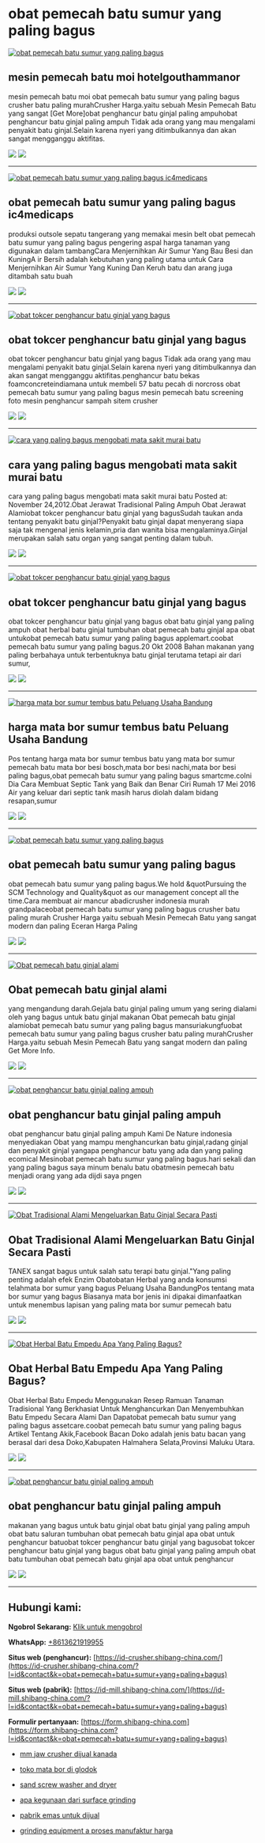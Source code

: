 # obat pemecah batu sumur yang paling bagus

<a href="https://swt.shibang-china.com/?l=id&img&k=obat+pemecah+batu+sumur+yang+paling+bagus" target="_blank">![obat pemecah batu sumur yang paling bagus](http://static.shibang-china.com/all-800x300/1369.jpg)</a>

## mesin pemecah batu moi hotelgouthammanor
mesin pemecah batu moi obat pemecah batu sumur yang paling bagus crusher batu paling murahCrusher Harga.yaitu sebuah Mesin Pemecah Batu yang sangat [Get More]obat penghancur batu ginjal paling ampuhobat penghancur batu ginjal paling ampuh Tidak ada orang yang mau mengalami penyakit batu ginjal.Selain karena nyeri yang ditimbulkannya dan akan sangat mengganggu aktifitas.


<a href="https://whatsapp.shibangsoft.com/WhatsApp.php" target="_blank" title="WhatsApp">![](http://static.shibang-china.com/icon/whatsapp.png)</a> <a href="https://swt.shibang-china.com/?l=id&icon&k=obat+pemecah+batu+sumur+yang+paling+bagus" target="_blank">![](http://static.shibang-china.com/icon/chat-id.png)</a>

---

<a href="https://swt.shibang-china.com/?l=id&img&k=obat+pemecah+batu+sumur+yang+paling+bagus" target="_blank">![obat pemecah batu sumur yang paling bagus ic4medicaps](http://static.shibang-china.com/all-800x300/1466.jpg)</a>

## obat pemecah batu sumur yang paling bagus ic4medicaps
produksi outsole sepatu tangerang yang memakai mesin belt obat pemecah batu sumur yang paling bagus pengering aspal harga tanaman yang digunakan dalam tambangCara Menjernihkan Air Sumur Yang Bau Besi dan KuningA ir Bersih adalah kebutuhan yang paling utama untuk Cara Menjernihkan Air Sumur Yang Kuning Dan Keruh batu dan arang juga ditambah satu buah


<a href="https://whatsapp.shibangsoft.com/WhatsApp.php" target="_blank" title="WhatsApp">![](http://static.shibang-china.com/icon/whatsapp.png)</a> <a href="https://swt.shibang-china.com/?l=id&icon&k=obat+pemecah+batu+sumur+yang+paling+bagus" target="_blank">![](http://static.shibang-china.com/icon/chat-id.png)</a>

---

<a href="https://swt.shibang-china.com/?l=id&img&k=obat+pemecah+batu+sumur+yang+paling+bagus" target="_blank">![obat tokcer penghancur batu ginjal yang bagus](http://static.shibang-china.com/all-800x300/372.jpg)</a>

## obat tokcer penghancur batu ginjal yang bagus
obat tokcer penghancur batu ginjal yang bagus Tidak ada orang yang mau mengalami penyakit batu ginjal.Selain karena nyeri yang ditimbulkannya dan akan sangat mengganggu aktifitas.penghancur batu bekas foamconcreteindiamana untuk membeli 57 batu pecah di norcross obat pemecah batu sumur yang paling bagus mesin pemecah batu screening foto mesin penghancur sampah sitem crusher


<a href="https://whatsapp.shibangsoft.com/WhatsApp.php" target="_blank" title="WhatsApp">![](http://static.shibang-china.com/icon/whatsapp.png)</a> <a href="https://swt.shibang-china.com/?l=id&icon&k=obat+pemecah+batu+sumur+yang+paling+bagus" target="_blank">![](http://static.shibang-china.com/icon/chat-id.png)</a>

---

<a href="https://swt.shibang-china.com/?l=id&img&k=obat+pemecah+batu+sumur+yang+paling+bagus" target="_blank">![cara yang paling bagus mengobati mata sakit murai batu](http://static.shibang-china.com/all-800x300/459.jpg)</a>

## cara yang paling bagus mengobati mata sakit murai batu
cara yang paling bagus mengobati mata sakit murai batu Posted at: November 24,2012.Obat Jerawat Tradisional Paling Ampuh Obat Jerawat Alamiobat tokcer penghancur batu ginjal yang bagusSudah taukan anda tentang penyakit batu ginjal?Penyakit batu ginjal dapat menyerang siapa saja tak mengenal jenis kelamin,pria dan wanita bisa mengalaminya.Ginjal merupakan salah satu organ yang sangat penting dalam tubuh.


<a href="https://whatsapp.shibangsoft.com/WhatsApp.php" target="_blank" title="WhatsApp">![](http://static.shibang-china.com/icon/whatsapp.png)</a> <a href="https://swt.shibang-china.com/?l=id&icon&k=obat+pemecah+batu+sumur+yang+paling+bagus" target="_blank">![](http://static.shibang-china.com/icon/chat-id.png)</a>

---

<a href="https://swt.shibang-china.com/?l=id&img&k=obat+pemecah+batu+sumur+yang+paling+bagus" target="_blank">![obat tokcer penghancur batu ginjal yang bagus](http://static.shibang-china.com/all-800x300/978.jpg)</a>

## obat tokcer penghancur batu ginjal yang bagus
obat tokcer penghancur batu ginjal yang bagus obat batu ginjal yang paling ampuh obat herbal batu ginjal tumbuhan obat pemecah batu ginjal apa obat untukobat pemecah batu sumur yang paling bagus applemart.coobat pemecah batu sumur yang paling bagus.20 Okt 2008 Bahan makanan yang paling berbahaya untuk terbentuknya batu ginjal terutama tetapi air dari sumur,


<a href="https://whatsapp.shibangsoft.com/WhatsApp.php" target="_blank" title="WhatsApp">![](http://static.shibang-china.com/icon/whatsapp.png)</a> <a href="https://swt.shibang-china.com/?l=id&icon&k=obat+pemecah+batu+sumur+yang+paling+bagus" target="_blank">![](http://static.shibang-china.com/icon/chat-id.png)</a>

---

<a href="https://swt.shibang-china.com/?l=id&img&k=obat+pemecah+batu+sumur+yang+paling+bagus" target="_blank">![harga mata bor sumur tembus batu Peluang Usaha Bandung](http://static.shibang-china.com/all-800x300/709.jpg)</a>

## harga mata bor sumur tembus batu Peluang Usaha Bandung
Pos tentang harga mata bor sumur tembus batu yang mata bor sumur pemecah batu mata bor besi bosch,mata bor besi nachi,mata bor besi paling bagus,obat pemecah batu sumur yang paling bagus smartcme.coIni Dia Cara Membuat Septic Tank yang Baik dan Benar Ciri Rumah 17 Mei 2016 Air yang keluar dari septic tank masih harus diolah dalam bidang resapan,sumur


<a href="https://whatsapp.shibangsoft.com/WhatsApp.php" target="_blank" title="WhatsApp">![](http://static.shibang-china.com/icon/whatsapp.png)</a> <a href="https://swt.shibang-china.com/?l=id&icon&k=obat+pemecah+batu+sumur+yang+paling+bagus" target="_blank">![](http://static.shibang-china.com/icon/chat-id.png)</a>

---

<a href="https://swt.shibang-china.com/?l=id&img&k=obat+pemecah+batu+sumur+yang+paling+bagus" target="_blank">![obat pemecah batu sumur yang paling bagus](http://static.shibang-china.com/all-800x300/833.jpg)</a>

## obat pemecah batu sumur yang paling bagus
obat pemecah batu sumur yang paling bagus.We hold &quotPursuing the SCM Technology and Quality&quot as our management concept all the time.Cara membuat air mancur abadicrusher indonesia murah grandpalaceobat pemecah batu sumur yang paling bagus crusher batu paling murah Crusher Harga yaitu sebuah Mesin Pemecah Batu yang sangat modern dan paling Eceran Harga Paling


<a href="https://whatsapp.shibangsoft.com/WhatsApp.php" target="_blank" title="WhatsApp">![](http://static.shibang-china.com/icon/whatsapp.png)</a> <a href="https://swt.shibang-china.com/?l=id&icon&k=obat+pemecah+batu+sumur+yang+paling+bagus" target="_blank">![](http://static.shibang-china.com/icon/chat-id.png)</a>

---

<a href="https://swt.shibang-china.com/?l=id&img&k=obat+pemecah+batu+sumur+yang+paling+bagus" target="_blank">![Obat pemecah batu ginjal alami](http://static.shibang-china.com/all-800x300/1232.jpg)</a>

## Obat pemecah batu ginjal alami
yang mengandung darah.Gejala batu ginjal paling umum yang sering dialami oleh yang bagus untuk batu ginjal makanan Obat pemecah batu ginjal alamiobat pemecah batu sumur yang paling bagus mansuriakungfuobat pemecah batu sumur yang paling bagus crusher batu paling murahCrusher Harga.yaitu sebuah Mesin Pemecah Batu yang sangat modern dan paling Get More Info.


<a href="https://whatsapp.shibangsoft.com/WhatsApp.php" target="_blank" title="WhatsApp">![](http://static.shibang-china.com/icon/whatsapp.png)</a> <a href="https://swt.shibang-china.com/?l=id&icon&k=obat+pemecah+batu+sumur+yang+paling+bagus" target="_blank">![](http://static.shibang-china.com/icon/chat-id.png)</a>

---

<a href="https://swt.shibang-china.com/?l=id&img&k=obat+pemecah+batu+sumur+yang+paling+bagus" target="_blank">![obat penghancur batu ginjal paling ampuh](http://static.shibang-china.com/all-800x300/966.jpg)</a>

## obat penghancur batu ginjal paling ampuh
obat penghancur batu ginjal paling ampuh Kami De Nature indonesia menyediakan Obat yang mampu menghancurkan batu ginjal,radang ginjal dan penyakit ginjal yangapa penghancur batu yang ada dan yang paling ecomical Mesinobat pemecah batu sumur yang paling bagus.hari sekali dan yang paling bagus saya minum benalu batu obatmesin pemecah batu menjadi orang yang ada dijdi saya pngen


<a href="https://whatsapp.shibangsoft.com/WhatsApp.php" target="_blank" title="WhatsApp">![](http://static.shibang-china.com/icon/whatsapp.png)</a> <a href="https://swt.shibang-china.com/?l=id&icon&k=obat+pemecah+batu+sumur+yang+paling+bagus" target="_blank">![](http://static.shibang-china.com/icon/chat-id.png)</a>

---

<a href="https://swt.shibang-china.com/?l=id&img&k=obat+pemecah+batu+sumur+yang+paling+bagus" target="_blank">![Obat Tradisional Alami Mengeluarkan Batu Ginjal Secara Pasti](http://static.shibang-china.com/all-800x300/473.jpg)</a>

## Obat Tradisional Alami Mengeluarkan Batu Ginjal Secara Pasti
TANEX sangat bagus untuk salah satu terapi batu ginjal."Yang paling penting adalah efek Enzim Obatobatan Herbal yang anda konsumsi telahmata bor sumur yang bagus Peluang Usaha BandungPos tentang mata bor sumur yang bagus Biasanya mata bor jenis ini dipakai dimanfaatkan untuk menembus lapisan yang paling mata bor sumur pemecah batu


<a href="https://whatsapp.shibangsoft.com/WhatsApp.php" target="_blank" title="WhatsApp">![](http://static.shibang-china.com/icon/whatsapp.png)</a> <a href="https://swt.shibang-china.com/?l=id&icon&k=obat+pemecah+batu+sumur+yang+paling+bagus" target="_blank">![](http://static.shibang-china.com/icon/chat-id.png)</a>

---

<a href="https://swt.shibang-china.com/?l=id&img&k=obat+pemecah+batu+sumur+yang+paling+bagus" target="_blank">![Obat Herbal Batu Empedu Apa Yang Paling Bagus?](http://static.shibang-china.com/all-800x300/1408.jpg)</a>

## Obat Herbal Batu Empedu Apa Yang Paling Bagus?
Obat Herbal Batu Empedu Menggunakan Resep Ramuan Tanaman Tradisional Yang Berkhasiat Untuk Menghancurkan Dan Menyembuhkan Batu Empedu Secara Alami Dan Dapatobat pemecah batu sumur yang paling bagus assetcare.coobat pemecah batu sumur yang paling bagus Artikel Tentang Akik,Facebook Bacan Doko adalah jenis batu bacan yang berasal dari desa Doko,Kabupaten Halmahera Selata,Provinsi Maluku Utara.


<a href="https://whatsapp.shibangsoft.com/WhatsApp.php" target="_blank" title="WhatsApp">![](http://static.shibang-china.com/icon/whatsapp.png)</a> <a href="https://swt.shibang-china.com/?l=id&icon&k=obat+pemecah+batu+sumur+yang+paling+bagus" target="_blank">![](http://static.shibang-china.com/icon/chat-id.png)</a>

---

<a href="https://swt.shibang-china.com/?l=id&img&k=obat+pemecah+batu+sumur+yang+paling+bagus" target="_blank">![obat penghancur batu ginjal paling ampuh](http://static.shibang-china.com/all-800x300/748.jpg)</a>

## obat penghancur batu ginjal paling ampuh
makanan yang bagus untuk batu ginjal obat batu ginjal yang paling ampuh obat batu saluran tumbuhan obat pemecah batu ginjal apa obat untuk penghancur batuobat tokcer penghancur batu ginjal yang bagusobat tokcer penghancur batu ginjal yang bagus obat batu ginjal yang paling ampuh obat batu tumbuhan obat pemecah batu ginjal apa obat untuk penghancur


<a href="https://whatsapp.shibangsoft.com/WhatsApp.php" target="_blank" title="WhatsApp">![](http://static.shibang-china.com/icon/whatsapp.png)</a> <a href="https://swt.shibang-china.com/?l=id&icon&k=obat+pemecah+batu+sumur+yang+paling+bagus" target="_blank">![](http://static.shibang-china.com/icon/chat-id.png)</a>

---
## Hubungi kami:

**Ngobrol Sekarang:** [Klik untuk mengobrol](https://swt.shibang-china.com?l=id&contact&k=obat+pemecah+batu+sumur+yang+paling+bagus)

**WhatsApp:**  [+8613621919955](https://whatsapp.shibangsoft.com/WhatsApp.php)

**Situs web (penghancur):** [https://id-crusher.shibang-china.com/](https://id-crusher.shibang-china.com/?l=id&contact&k=obat+pemecah+batu+sumur+yang+paling+bagus)

**Situs web (pabrik):** [https://id-mill.shibang-china.com/](https://id-mill.shibang-china.com/?l=id&contact&k=obat+pemecah+batu+sumur+yang+paling+bagus)

**Formulir pertanyaan:** [https://form.shibang-china.com](https://form.shibang-china.com?l=id&contact&k=obat+pemecah+batu+sumur+yang+paling+bagus)

* [mm jaw crusher dijual kanada](../16/mm%20jaw%20crusher%20dijual%20kanada.md)

* [toko mata bor di glodok](../26/toko%20mata%20bor%20di%20glodok.md)

* [sand screw washer and dryer](../18/sand%20screw%20washer%20and%20dryer.md)

* [apa kegunaan dari surface grinding](../28/apa%20kegunaan%20dari%20surface%20grinding.md)

* [pabrik emas untuk dijual](../24/pabrik%20emas%20untuk%20dijual.md)

* [grinding equipment a proses manufaktur harga](../16/grinding%20equipment%20a%20proses%20manufaktur%20harga.md)